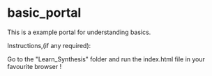 # basic_portal

This is a example portal for understanding basics. 

Instructions,(if any required):

Go to the "Learn_Synthesis" folder and run the index.html file in your favourite browser ! 

